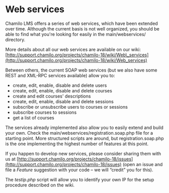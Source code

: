 # Web services

Chamilo LMS offers a series of web services, which have been extended over time. Although the current basis is not well organized, you should be able to find what you're looking for easily in the main/webservices/ directory.

More details about all our web services are available on our wiki: [http://support.chamilo.org/projects/chamilo-18/wiki/Web\_services](http://support.chamilo.org/projects/chamilo-18/wiki/Web_services)

Between others, the current SOAP web services \(but we also have some REST and XML-RPC services available\) allow you to:

* create, edit, enable, disable and delete users
* create, edit, enable, disable and delete courses
* create and edit courses' descriptions
* create, edit, enable, disable and delete sessions
* subscribe or unsubscribe users to courses or sessions
* subscribe courses to sessions
* get a list of courses

The services already implemented also allow you to easily extend and build your own. Check the main/webservices/registration.soap.php file for a starting point. More structured scripts are around, but registration.soap.php is the one implementing the highest number of features at this point.

If you happen to develop new services, please consider sharing them with us at [http://support.chamilo.org/projects/chamilo-18/issues](http://support.chamilo.org/projects/chamilo-18/issues) \(open an issue and file a _Feature_ suggestion with your code – we will “credit” you for this\).

The _testip.php_ script will allow you to identify your own IP for the setup procedure described on the wiki.

